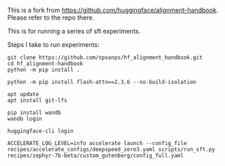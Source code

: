 This is a fork from https://github.com/huggingface/alignment-handbook. Please refer to the repo there.

This is for running a series of sft experiments.

Steps I take to run experiments:

```
git clone https://github.com/spsanps/hf_alignment_handbook.git
cd hf_alignment-handbook
python -m pip install .
```

```
python -m pip install flash-attn==2.3.6 --no-build-isolation
```

```
apt update
apt install git-lfs
```

```
pip install wandb
wandb login
```

```
huggingface-cli login
```

```
ACCELERATE_LOG_LEVEL=info accelerate launch --config_file recipes/accelerate_configs/deepspeed_zero3.yaml scripts/run_sft.py recipes/zephyr-7b-beta/custom_gutenberg/config_full.yaml
```


